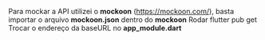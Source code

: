Para mockar a API utilizei o **mockoon** (https://mockoon.com/), basta importar o arquivo **mockoon.json** dentro do **mockoon**
Rodar flutter pub get 
Trocar o endereço da baseURL  no **app_module.dart**
